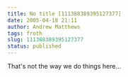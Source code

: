 ```yaml
---
title: No title [111388389395127377]
date: 2005-04-18 21:11
author: Andrew Matthews
tags: froth
slug: 111388389395127377
status: published
---
```


That's not the way we do things here...
